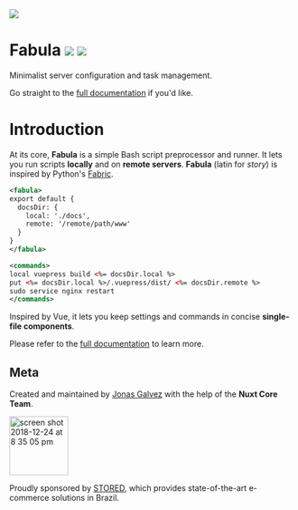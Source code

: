 <img src="https://user-images.githubusercontent.com/12291/50539530-e780e800-0b68-11e9-9453-e066015d0c2a.png">

<p align="center">
  <h1>Fabula 
  <a href="http://npmjs.com/package/fabula"><img src="https://badge.fury.io/js/fabula.svg?0.1.2"></a>
  <a href="https://github.com/nuxt/fabula/actions"><img src="https://img.shields.io/badge/build-passing-47c11f.svg"></a></h1>
  <span>Minimalist server configuration and task management.</span>
</p>

Go straight to the [full documentation][docs] if you'd like.

# Introduction

At its core, **Fabula** is a simple Bash script preprocessor and runner. It lets
you run scripts **locally** and on **remote servers**. **Fabula** (latin for 
_story_) is inspired by Python's [Fabric][f].

[f]: https://www.fabfile.org/

```xml
<fabula>
export default {
  docsDir: {
    local: './docs',
    remote: '/remote/path/www' 
  }
}
</fabula>

<commands>
local vuepress build <%= docsDir.local %>
put <%= docsDir.local %>/.vuepress/dist/ <%= docsDir.remote %>
sudo service nginx restart
</commands>
```

Inspired by Vue, it lets you keep settings and commands in concise **single-file components**.

Please refer to the [full documentation][docs] to learn more.

[docs]: https://nuxt.github.io/fabula/

## Meta

Created and maintained by [Jonas Galvez][jg] with the help of the **Nuxt Core Team**.

<img width="104" alt="screen shot 2018-12-24 at 8 35 05 pm" src="https://user-images.githubusercontent.com/12291/50407303-987b3180-07bb-11e9-80b8-9609f99023dc.png">

Proudly sponsored by [STORED][stored], which provides state-of-the-art e-commerce solutions in Brazil.

[jg]: http://hire.jonasgalvez.com.br
[stored]: http://stored.com.br
